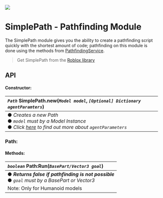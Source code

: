 ![](https://img.shields.io/badge/Version-1.0-success?style=for-the-badge)

# SimplePath - Pathfinding Module

The SimplePath module gives you the ability to create a pathfinding script quickly with the shortest amount of code; pathfinding on this module is done using the methods from  [PathfindingService](https://developer.roblox.com/en-us/api-reference/class/PathfindingService).
<br>

>Get SimplePath from the [Roblox library](https://www.roblox.com/library/6744337775/SimplePath-Pathfinding-Module)

## API

#### Constructor:
|*`Path`* SimplePath.new(*`Model model`*, *`[Optional] Dictionary agentParamters`*)|
|:-|
|● *Creates a new Path* <br> ● *`model` must by a Model Instance* <br> ● *Click [here][agentParametersLink] to find out more about `agentParameters`*|

### Path:

#### Methods:
|*`boolean`* Path:Run(*`BasePart/Vector3 goal`*)|
|:-|
|● ***Returns false if pathfinding is not possible*** <br> ● *`goal` must by a BasePart or Vector3*|
|Note: Only for Humanoid models|


[agentParametersLink]:https://developer.roblox.com/en-us/api-reference/function/PathfindingService/CreatePath
